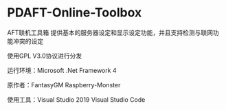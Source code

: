 # PDAFT-Online-Toolbox
AFT联机工具箱 提供基本的服务器设定和显示设定功能，并且支持检测与联网功能冲突的设定

使用GPL V3.0协议进行分发

运行环境：Microsoft .Net Framework 4

原作者：FantasyGM Raspberry-Monster

使用工具：Visual Studio 2019 Visual Studio Code
